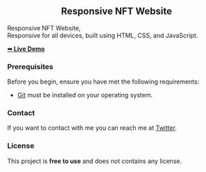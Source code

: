 <h2 align="center">Responsive NFT Website</h2>

  Responsive NFT Website, <br />Responsive for all devices, built using HTML, CSS, and JavaScript.

  <a href="https://alphaotuken.github.io/Responsive-NFT-Website/"><strong>➥ Live Demo</strong></a>

### Prerequisites

Before you begin, ensure you have met the following requirements:

* [Git](https://git-scm.com/downloads "Download Git") must be installed on your operating system.

### Contact

If you want to contact with me you can reach me at [Twitter](https://www.twitter.com/taloisik).

### License

This project is **free to use** and does not contains any license.
